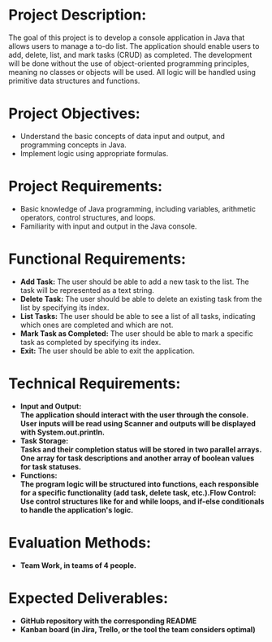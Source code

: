 <h1>Project Description:</h1>
The goal of this project is to develop a console application in Java that allows users to manage a to-do list. The application should enable users to add, delete, list, and mark tasks (CRUD) as completed. The development will be done without the use of object-oriented programming principles, meaning no classes or objects will be used. All logic will be handled using primitive data structures and functions.
<h1>Project Objectives:</h1>
<ul>
<li>Understand the basic concepts of data input and output, and programming concepts in Java.</li>
<li>Implement logic using appropriate formulas.</li>
</ul>
<h1>Project Requirements:</h1>
<ul>
<li>Basic knowledge of Java programming, including variables, arithmetic operators, control structures, and loops.</li>
<li>Familiarity with input and output in the Java console.</li>
</ul>
<h1>Functional Requirements:</h1>
<ul>
<li><b>Add Task:</b> The user should be able to add a new task to the list. The task will be represented as a text string.</li>
<li><b>Delete Task:</b> The user should be able to delete an existing task from the list by specifying its index.</li>
<li><b>List Tasks:</b> The user should be able to see a list of all tasks, indicating which ones are completed and which are not.</li>
<li><b>Mark Task as Completed:</b> The user should be able to mark a specific task as completed by specifying its index.</li>
<li><b>Exit:</b> The user should be able to exit the application.</li>
</ul>
<h1>Technical Requirements:</h1>
<ul>
<li><b>Input and Output:</li> The application should interact with the user through the console. User inputs will be read using Scanner and outputs will be displayed with System.out.println.</li>
<li><b>Task Storage:</li> Tasks and their completion status will be stored in two parallel arrays. One array for task descriptions and another array of boolean values for task statuses.</li>
<li><b>Functions:</li> The program logic will be structured into functions, each responsible for a specific functionality (add task, delete task, etc.).<l
<li><b>Flow Control:</li> Use control structures like for and while loops, and if-else conditionals to handle the application's logic.</li>
</ul>
<h1>Evaluation Methods:</h1>
<ul>
<li>Team Work, in teams of 4 people.</li>
</ul>
<h1>Expected Deliverables:</h1>
<ul>
<li>GitHub repository with the corresponding README</li>
<li>Kanban board (in Jira, Trello, or the tool the team considers optimal)</li>
</ul>

